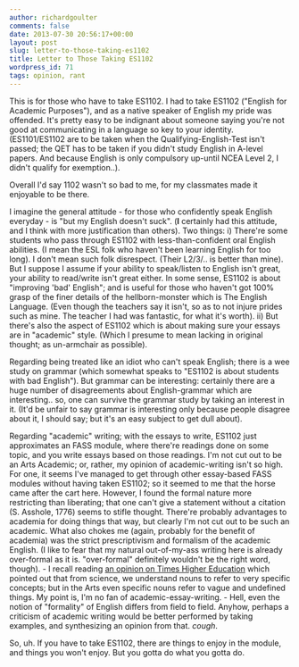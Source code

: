 ```yaml
---
author: richardgoulter
comments: false
date: 2013-07-30 20:56:17+00:00
layout: post
slug: letter-to-those-taking-es1102
title: Letter to Those Taking ES1102
wordpress_id: 71
tags: opinion, rant
---
```


This is for those who have to take ES1102.
I had to take ES1102 ("English for Academic Purposes"), and as a native speaker of English my pride was offended.
It's pretty easy to be indignant about someone saying you're not good at communicating in a language so key to your identity.
(ES1101/ES1102 are to be taken when the Qualifying-English-Test isn't passed; the QET has to be taken if you didn't study English in A-level papers. And because English is only compulsory up-until NCEA Level 2, I didn't qualify for exemption..).

Overall I'd say 1102 wasn't so bad to me, for my classmates made it enjoyable to be there.

I imagine the general attitude - for those who confidently speak English everyday - is "but my English doesn't suck". (**I** certainly had this attitude, and I think with more justification than others).
Two things:
i) There're some students who pass through ES1102 with less-than-confident oral English abilities. (I mean the ESL folk who haven't been learning English for too long). I don't mean such folk disrespect. (Their L2/3/.. is better than mine). But I suppose I assume if your ability to speak/listen to English isn't great, your ability to read/write isn't great either.
In some sense, ES1102 is about "improving 'bad' English"; and is useful for those who haven't got 100% grasp of the finer details of the hellborn-monster which is The English Language. (Even though the teachers say it isn't, so as to not injure prides such as mine. The teacher I had was fantastic, for what it's worth).
ii) But there's also the aspect of ES1102 which is about making sure your essays are in "academic" style. (Which I presume to mean lacking in original thought; as un-armchair as possible).

Regarding being treated like an idiot who can't speak English; there is a wee study on grammar (which somewhat speaks to "ES1102 is about students with bad English").
But grammar can be interesting: certainly there are a huge number of disagreements about English-grammar which are interesting.. so, one can survive the grammar study by taking an interest in it. (It'd be unfair to say grammar is interesting only because people disagree about it, I should say; but it's an easy subject to get dull about).

Regarding "academic" writing; with the essays to write, ES1102 just approximates an FASS module, where there're readings done on some topic, and you write essays based on those readings.
I'm not cut out to be an Arts Academic; or, rather, my opinion of academic-writing isn't so high.
For one, it seems I've managed to get through other essay-based FASS modules without having taken ES1102; so it seemed to me that the horse came after the cart here.
However, I found the formal nature more restricting than liberating; that one can't give a statement without a citation (S. Asshole, 1776) seems to stifle thought. There're probably advantages to academia for doing things that way, but clearly I'm not cut out to be such an academic.
What also chokes me (again, probably for the benefit of academia) was the strict prescriptivism and formalism of the academic English. (I like to fear that my natural out-of-my-ass writing here is already over-formal as it is. "over-formal" definitely wouldn't be the right word, though). - I recall reading [an opinion on Times Higher Education](http://www.timeshighereducation.co.uk/comment/opinion/social-sciences-noun-of-thorns/2005320.article) which pointed out that from science, we understand nouns to refer to very specific concepts; but in the Arts even specific nouns refer to vague and undefined things. My point is, I'm no fan of academic-essay-writing. - Hell, even the notion of "formality" of English differs from field to field.
Anyhow, perhaps a criticism of academic writing would be better performed by taking examples, and synthesizing an opinion from that. *cough*.

So, uh. If you have to take ES1102, there are things to enjoy in the module, and things you won't enjoy. But you gotta do what you gotta do.
